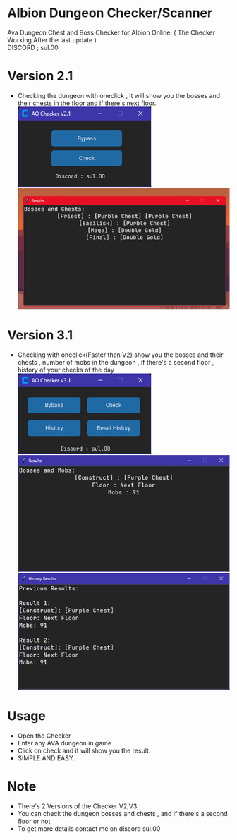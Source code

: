 # Albion Dungeon Checker/Scanner
Ava Dungeon Chest and Boss Checker for Albion Online. ( The Checker Working After the last update )<br />
DISCORD ; sul.00
# Version 2.1
- Checking the dungeon with oneclick , it will show you the bosses and their chests in the floor and if there's next floor. <br />
![Interface](https://github.com/theonlywitcher/Albion-Dungeon-Checker/blob/main/V2.1.png)<br />
![Output](https://github.com/theonlywitcher/Albion-Dungeon-Checker/blob/main/image.png)
# Version 3.1
- Checking with oneclick(Faster than V2) show you the bosses and their chests , number of mobs in the dungeon , if there's a second floor , history of your checks of the day <br />
![image](https://github.com/theonlywitcher/Albion-Dungeon-Checker/blob/main/V3.1.png)<br />
![Output](https://github.com/theonlywitcher/Albion-Dungeon-Checker/blob/main/V3-putput.png)<br />
![History](https://github.com/theonlywitcher/Albion-Dungeon-Checker/blob/main/history.png)
# Usage
- Open the Checker
- Enter any AVA dungeon in game
- Click on check and it will show you the result.
- SIMPLE AND EASY.
# Note
- There's 2 Versions of the Checker V2,V3 
- You can check the dungeon bosses and chests , and if there's a second floor or not
- To get more details contact me on discord sul.00
